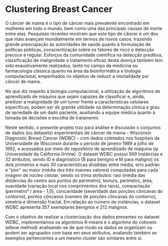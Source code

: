 # Clustering Breast Cancer

O câncer de mama é o tipo de câncer mais prevalente encontrado em mulheres em todo o mundo, bem como uma das principais causas de morte entre elas. Pesquisas recentes mostram que este tipo de câncer é um dos que mais avançam mundialmente em termos de  novos casos, trazendo grande preocupação às autoridades de saúde quanto à formulação de políticas públicas, conscientização sobre os fatores de risco e detecção precoce e regular. Esforços da comunidade científica na detecção preditiva, classificação de malignidade e tratamento eficaz desta doença também tem sido exaustivamente realizados, tanto no campo da medicina ou farmacologia clássica quanto na área da bioinformática e biologia computacional, empenhados no objetivo de  reduzir a mortalidade por câncer de mama.

No que diz respeito à biologia computacional, a utilização de algoritmos de aprendizado de máquina que sejam capazes de classificar e, ainda, predizer a malignidade de um tumor frente a características celulares específicas, podem ser de grande utilidade na determinação clínica e grau de seriedade de um dado paciente, auxiliando a equipe médica quanto à tomada de decisões e escolha de tratamento.

Neste sentido, o presente projeto traz para análise e discussão o conjuntos de dados (ou datasets) experimentais de câncer de mama - Wisconsin Diagnostic Breast Cancer (WDBC) - com dados coletados nos hospitais da Universidade de Wisconsin durante o período de janeiro 1989 a julho de 1992, e acessados por meio do repositório de aprendizado de máquina da Universidade da California (Irvine). 
O dataset WDBC possui 569 instâncias e 32 atributos, sendo ID e diagnóstico (B para benigno e M para maligno) os dois primeiros e mais 30 características divididas entre média, erro padrão e "pior" ou maior (média dos três maiores valores) computadas para cada imagem de núcleo celular, sendo os trinta atributos: raio (média das distâncias do centro aos pontos do perímetro), textura, perímetro, área, suavidade (variação local nos comprimentos dos raios), compactação (perímetro² / área - 1,0), concavidade (severidade das porções côncavas do contorno), pontos côncavos (número de porções côncavas do contorno), simetria e dimensão fractal. Em relação ao número de instâncias, o dataset WDBC apresenta 357 exemplares benignos e 212 malignos. 

Com o objetivo de realizar a clusterização dos dados presentes no dataset WDBC, implementamos os algoritmos K-means e o algoritmo do cotovelo (elbow method) analisando-se de que modo os dados se organizam ou podem ser agrupados com base em seus atributos, avaliando também se exemplos pertencentes a um mesmo cluster são similares entre si.
